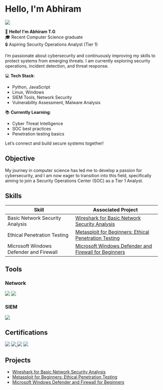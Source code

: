 # Hello, I'm Abhiram
<a href="https://www.linkedin.com/in/tgabhiram"><img src="https://img.shields.io/badge/-LinkedIn-0072b1?&style=for-the-badge&logo=linkedin&logoColor=white" /></a>



👋 **Hello! I'm Abhiram T.G**  
🎓 Recent Computer Science graduate  
🔒 Aspiring Security Operations Analyst (Tier 1)

I’m passionate about cybersecurity and continuously improving my skills to protect systems from emerging threats. I am currently exploring security operations, incident detection, and threat response.

💻 **Tech Stack**:  
- Python, JavaScript  
- Linux, Windows  
- SIEM Tools, Network Security  
- Vulnerability Assessment, Malware Analysis  

📚 **Currently Learning**:  
- Cyber Threat Intelligence  
- SOC best practices  
- Penetration testing basics

Let’s connect and build secure systems together!

## Objective

My journey in computer science has led me to develop a passion for cybersecurity, and I am now eager to transition into this field, specifically aiming to join a Security Operations Center (SOC) as a Tier 1 Analyst.

## Skills

| Skill                                         | Associated Project         |
|-----------------------------------------------|----------------------------|
| Basic Network Security Analysis               | <a href="https://github.com/ABRM2002/Basic-Network-Security-Analysis/tree/main">Wireshark for Basic Network Security Analysis </a>|
| Ethical Penetration Testing                   | <a href="https://github.com/ABRM2002/Metasploit-for-Beginners-Ethical-Penetration-Testing/tree/main"> Metasploit for Beginners: Ethical Penetration Testing  </a>|
| Microsoft Windows Defender and Firewall       | <a href="https://github.com/ABRM2002/Microsoft-Windows-Defender-and-Firewall-for-Beginners/tree/main">Microsoft Windows Defender and Firewall for Beginners</a>|

## Tools

### Network
<div>
    <img src="https://img.shields.io/badge/-Wireshark-1679A7?&style=for-the-badge&logo=Wireshark&logoColor=white" />
   <img src="https://img.shields.io/badge/-Metasploit-1679A7?&style=for-the-badge&logo=Metasploit&logoColor=white" />

</div>

### SIEM
<div>
    
  <img src="https://img.shields.io/badge/-Splunk-000000?&style=for-the-badge&logo=Splunk&logoColor=white" />
    
</div>

## Certifications

<div>
<a href="https://coursera.org/verify/professional-cert/PFPA88PP4ZT4" target="_blank">
    <img src="https://img.shields.io/badge/Google%20Cybersecurity%20Professional%20Certificate-%20Google-007ACC?style=for-the-badge&logo=Google&logoColor=white" /></a>
<a href="https://arcx.io/verify-certificate?id=7646d5a1becc4c4221c97a324404cb9e1ce9bce9&k=f34f23b1fe7844f999acd71577c64c55" target="_blank">
    <img src="https://img.shields.io/badge/Cyber%20Threat%20Intelligence%20101-ArcX-007ACC?style=for-the-badge&logo=arcX&logoColor=white" />
</a>
<img src="https://img.shields.io/badge/Endpoint%20Detection%20and%20Response%20Foundation-%20Qualys-A50000?style=for-the-badge&logo=Qualys&logoColor=white" />
<img src="https://img.shields.io/badge/Vulnerability%20Management%20Foundation-%20Qualys-A50000?style=for-the-badge&logo=Qualys&logoColor=white" />

</div>

## Projects
- <a href="https://github.com/ABRM2002/Basic-Network-Security-Analysis/tree/main">Wireshark for Basic Network Security Analysis </a>
- <a href="https://github.com/ABRM2002/Metasploit-for-Beginners-Ethical-Penetration-Testing/tree/main"> Metasploit for Beginners: Ethical Penetration Testing  </a>
- <a href="https://github.com/ABRM2002/Microsoft-Windows-Defender-and-Firewall-for-Beginners/tree/main">Microsoft Windows Defender and Firewall for Beginners</a>
